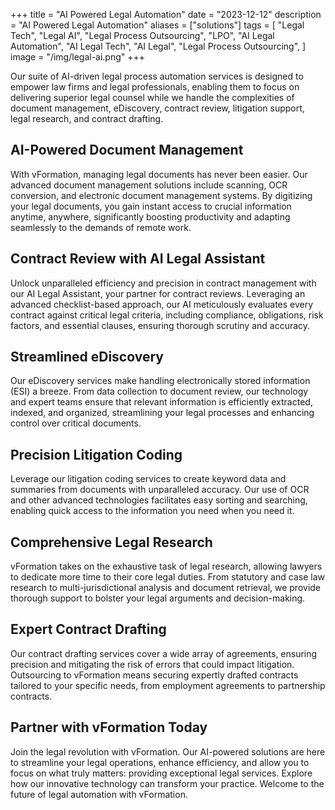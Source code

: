 +++
title = "AI Powered Legal Automation"
date = "2023-12-12"
description = "AI Powered Legal Automation"
aliases = ["solutions"]
tags = [
    "Legal Tech",
    "Legal AI",
    "Legal Process Outsourcing",
    "LPO",
    "AI Legal Automation",
    "AI Legal Tech",
    "AI Legal",
    "Legal Process Outsourcing",
]
image = "/img/legal-ai.png"
+++

Our suite of AI-driven legal process automation services is designed to empower law firms and legal professionals, enabling them to focus on delivering superior legal counsel while we handle the complexities of document management, eDiscovery, contract review, litigation support, legal research, and contract drafting.

## AI-Powered Document Management

With vFormation, managing legal documents has never been easier. Our advanced document management solutions include scanning, OCR conversion, and electronic document management systems. By digitizing your legal documents, you gain instant access to crucial information anytime, anywhere, significantly boosting productivity and adapting seamlessly to the demands of remote work.

## Contract Review with AI Legal Assistant
Unlock unparalleled efficiency and precision in contract management with our AI Legal Assistant, your partner for contract reviews. Leveraging an advanced checklist-based approach, our AI meticulously evaluates every contract against critical legal criteria, including compliance, obligations, risk factors, and essential clauses, ensuring thorough scrutiny and accuracy.  

## Streamlined eDiscovery

Our eDiscovery services make handling electronically stored information (ESI) a breeze. From data collection to document review, our technology and expert teams ensure that relevant information is efficiently extracted, indexed, and organized, streamlining your legal processes and enhancing control over critical documents.

## Precision Litigation Coding

Leverage our litigation coding services to create keyword data and summaries from documents with unparalleled accuracy. Our use of OCR and other advanced technologies facilitates easy sorting and searching, enabling quick access to the information you need when you need it.

## Comprehensive Legal Research

vFormation takes on the exhaustive task of legal research, allowing lawyers to dedicate more time to their core legal duties. From statutory and case law research to multi-jurisdictional analysis and document retrieval, we provide thorough support to bolster your legal arguments and decision-making.

## Expert Contract Drafting

Our contract drafting services cover a wide array of agreements, ensuring precision and mitigating the risk of errors that could impact litigation. Outsourcing to vFormation means securing expertly drafted contracts tailored to your specific needs, from employment agreements to partnership contracts.

## Partner with vFormation Today
Join the legal revolution with vFormation. Our AI-powered solutions are here to streamline your legal operations, enhance efficiency, and allow you to focus on what truly matters: providing exceptional legal services. Explore how our innovative technology can transform your practice. Welcome to the future of legal automation with vFormation.
